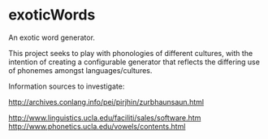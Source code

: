 exoticWords
===========

An exotic word generator.

This project seeks to play with phonologies of different cultures, with the intention of creating a configurable generator that reflects the differing use of phonemes amongst languages/cultures.


Information sources to investigate:

http://archives.conlang.info/pei/pirjhin/zurbhaunsaun.html

http://www.linguistics.ucla.edu/faciliti/sales/software.htm
http://www.phonetics.ucla.edu/vowels/contents.html
